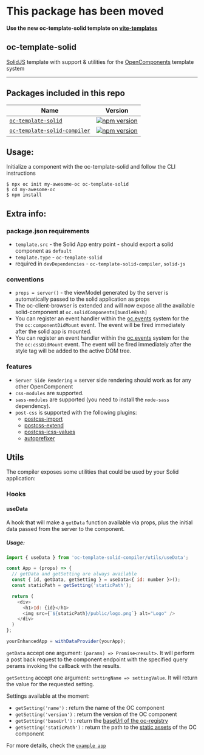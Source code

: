 # This package has been moved

**Use the new oc-template-solid template on [vite-templates](https://github.com/opencomponents/vite-templates)**

## oc-template-solid

[SolidJS](https://www.solidjs.com/) template with support & utilities for the [OpenComponents](https://github.com/opentable/oc) template system

---

## Packages included in this repo

| Name                                                                                       | Version                                                                                                                                             |
| ------------------------------------------------------------------------------------------ | --------------------------------------------------------------------------------------------------------------------------------------------------- |
| [`oc-template-solid`](/packages/oc-template-solid)                   | [![npm version](https://badge.fury.io/js/oc-template-solid.svg)](http://badge.fury.io/js/oc-template-solid)                   |
| [`oc-template-solid-compiler`](/packages/oc-template-solid-compiler) | [![npm version](https://badge.fury.io/js/oc-template-solid-compiler.svg)](http://badge.fury.io/js/oc-template-solid-compiler) |

## Usage:

Initialize a component with the oc-template-solid and follow the CLI instructions

```
$ npx oc init my-awesome-oc oc-template-solid
$ cd my-awesome-oc
$ npm install
```

## Extra info:

### package.json requirements

- `template.src` - the Solid App entry point - should export a solid component as `default`
- `template.type` - `oc-template-solid`
- required in `devDependencies` - `oc-template-solid-compiler`, `solid-js`

### conventions

- `props = server()` - the viewModel generated by the server is automatically passed to the solid application as props
- The oc-client-browser is extended and will now expose all the available solid-component at `oc.solidComponents[bundleHash]`
- You can register an event handler within the [oc.events](https://github.com/opentable/oc/wiki/Browser-client#oceventsoneventname-callback) system for the the `oc:componentDidMount` event. The event will be fired immediately after the solid app is mounted.
- You can register an event handler within the [oc.events](https://github.com/opentable/oc/wiki/Browser-client#oceventsoneventname-callback) system for the the `oc:cssDidMount` event. The event will be fired immediately after the style tag will be added to the active DOM tree.

### features

- `Server Side Rendering` = server side rendering should work as for any other OpenComponent
- `css-modules` are supported.
- `sass-modules` are supported (you need to install the `node-sass` dependency).
- `post-css` is supported with the following plugins:
  - [postcss-import](https://github.com/postcss/postcss-import)
  - [postcss-extend](https://github.com/travco/postcss-extend)
  - [postcss-icss-values](https://github.com/css-modules/postcss-icss-values)
  - [autoprefixer](https://github.com/postcss/autoprefixer)

## Utils

The compiler exposes some utilities that could be used by your Solid application:

### Hooks

#### useData

A hook that will make a `getData` function available via props, plus
the initial data passed from the server to the component.

##### Usage:

```javascript
import { useData } from 'oc-template-solid-compiler/utils/useData';

const App = (props) => {
  // getData and getSetting are always available
  const { id, getData, getSetting } = useData<{ id: number }>();
  const staticPath = getSetting('staticPath');

  return (
    <div>
      <h1>Id: {id}</h1>
      <img src={`${staticPath}/public/logo.png`} alt="Logo" />
    </div>
  )
};

yourEnhancedApp = withDataProvider(yourApp);
```

`getData` accept one argument: `(params) => Promise<result>`. It will perform a post back request to the component endpoint with the specified query perams invoking the callback with the results.

`getSetting` accept one argument: `settingName => settingValue`. It will return the value for the requested setting.

Settings available at the moment:

- `getSetting('name')` : return the name of the OC component
- `getSetting('version')` : return the version of the OC component
- `getSetting('baseUrl')` : return the [baseUrl of the oc-registry](https://github.com/opentable/oc/wiki/The-server.js#context-properties)
- `getSetting('staticPath')` : return the path to the [static assets](https://github.com/opentable/oc/wiki/The-server.js#add-static-resource-to-the-component) of the OC component

For more details, check the [`example app`](/acceptance-components/solid-app/app.js)
